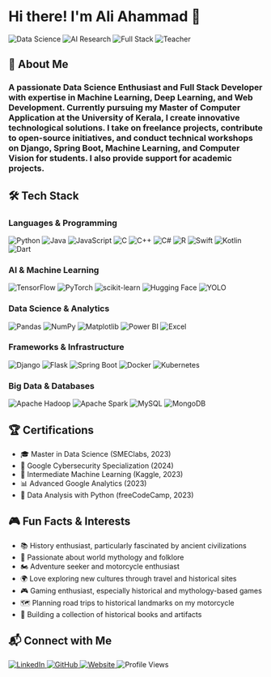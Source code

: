 <h1>Hi there! I'm A<strong>li</strong> Ahammad 👋</h1>
<img src="https://img.shields.io/badge/Data%20Science-Enthusiast-blue?style=for-the-badge&logo=python" alt="Data Science">
<img src="https://img.shields.io/badge/AI-Researcher-red?style=for-the-badge&logo=tensorflow" alt="AI Research">
<img src="https://img.shields.io/badge/Full%20Stack-Developer-green?style=for-the-badge&logo=react" alt="Full Stack">
<img src="https://img.shields.io/badge/Teaching-Mentor-purple?style=for-the-badge&logo=google-scholar" alt="Teacher">

<h2>🚀 About Me</h2>
<h3>A passionate <strong>Data Science Enthusiast</strong> and <strong>Full Stack Developer</strong> with expertise in <strong>Machine Learning</strong>, <strong>Deep Learning</strong>, and <strong>Web Development</strong>. Currently pursuing my <strong>Master of Computer Application</strong> at the University of Kerala, I create innovative technological solutions. I take on <strong>freelance projects</strong>, contribute to <strong>open-source initiatives</strong>, and conduct technical <strong>workshops</strong> on <strong>Django</strong>, <strong>Spring Boot</strong>, <strong>Machine Learning</strong>, and <strong>Computer Vision</strong> for students. I also provide support for <strong>academic projects</strong>.</h3>
<h3></h3>

<!-- [![Machine Learning](https://img.shields.io/badge/ML-Expert-orange?style=for-the-badge&logo=tensorflow)](https://tensorflow.org)
[![Deep Learning](https://img.shields.io/badge/DL-Practitioner-red?style=for-the-badge&logo=pytorch)](https://pytorch.org) -->

<h2>🛠️ Tech Stack</h2>
<h3>Languages & Programming</h3>
<img src="https://img.shields.io/badge/Python-3776AB?style=for-the-badge&logo=python&logoColor=white" alt="Python">
<img src="https://img.shields.io/badge/Java-ED8B00?style=for-the-badge&logo=java&logoColor=white" alt="Java">
<img src="https://img.shields.io/badge/JavaScript-F7DF1E?style=for-the-badge&logo=javascript&logoColor=black" alt="JavaScript">
<img src="https://img.shields.io/badge/C-00599C?style=for-the-badge&logo=c&logoColor=white" alt="C">
<img src="https://img.shields.io/badge/C++-00599C?style=for-the-badge&logo=cplusplus&logoColor=white" alt="C++">
<img src="https://img.shields.io/badge/C%23-239120?style=for-the-badge&logo=c-sharp&logoColor=white" alt="C#">
<img src="https://img.shields.io/badge/R-276DC3?style=for-the-badge&logo=r&logoColor=white" alt="R">
<img src="https://img.shields.io/badge/Swift-FA7343?style=for-the-badge&logo=swift&logoColor=white" alt="Swift">
<img src="https://img.shields.io/badge/Kotlin-0095D5?style=for-the-badge&logo=kotlin&logoColor=white" alt="Kotlin">
<img src="https://img.shields.io/badge/Dart-0175C2?style=for-the-badge&logo=dart&logoColor=white" alt="Dart">

<h3>AI & Machine Learning</h3>
<img src="https://img.shields.io/badge/TensorFlow-FF6F00?style=for-the-badge&logo=tensorflow&logoColor=white" alt="TensorFlow">
<img src="https://img.shields.io/badge/PyTorch-EE4C2C?style=for-the-badge&logo=pytorch&logoColor=white" alt="PyTorch">
<img src="https://img.shields.io/badge/scikit--learn-F7931E?style=for-the-badge&logo=scikit-learn&logoColor=white" alt="scikit-learn">
<img src="https://img.shields.io/badge/Hugging%20Face-FFD21E?style=for-the-badge&logo=huggingface&logoColor=black" alt="Hugging Face">
<img src="https://img.shields.io/badge/YOLO-00FFFF?style=for-the-badge&logo=yolo&logoColor=black" alt="YOLO">

<h3>Data Science & Analytics</h3>
<img src="https://img.shields.io/badge/Pandas-150458?style=for-the-badge&logo=pandas&logoColor=white" alt="Pandas">
<img src="https://img.shields.io/badge/NumPy-013243?style=for-the-badge&logo=numpy&logoColor=white" alt="NumPy">
<img src="https://img.shields.io/badge/Matplotlib-11557C?style=for-the-badge&logo=python&logoColor=white" alt="Matplotlib">
<img src="https://img.shields.io/badge/Power%20BI-F2C811?style=for-the-badge&logo=powerbi&logoColor=black" alt="Power BI">
<img src="https://img.shields.io/badge/Microsoft%20Excel-217346?style=for-the-badge&logo=microsoft-excel&logoColor=white" alt="Excel">

<h3>Frameworks & Infrastructure</h3>
<img src="https://img.shields.io/badge/Django-092E20?style=for-the-badge&logo=django&logoColor=white" alt="Django">
<img src="https://img.shields.io/badge/Flask-000000?style=for-the-badge&logo=flask&logoColor=white" alt="Flask">
<img src="https://img.shields.io/badge/Spring%20Boot-6DB33F?style=for-the-badge&logo=spring-boot&logoColor=white" alt="Spring Boot">
<img src="https://img.shields.io/badge/Docker-2496ED?style=for-the-badge&logo=docker&logoColor=white" alt="Docker">
<img src="https://img.shields.io/badge/Kubernetes-326CE5?style=for-the-badge&logo=kubernetes&logoColor=white" alt="Kubernetes">

<h3>Big Data & Databases</h3>
<img src="https://img.shields.io/badge/Apache%20Hadoop-66CCFF?style=for-the-badge&logo=apachehadoop&logoColor=black" alt="Apache Hadoop">
<img src="https://img.shields.io/badge/Apache%20Spark-E25A1C?style=for-the-badge&logo=apache-spark&logoColor=white" alt="Apache Spark">
<img src="https://img.shields.io/badge/MySQL-4479A1?style=for-the-badge&logo=mysql&logoColor=white" alt="MySQL">
<img src="https://img.shields.io/badge/MongoDB-47A248?style=for-the-badge&logo=mongodb&logoColor=white" alt="MongoDB">

<h2>🏆 Certifications</h2>
<ul>
    <li>🎓 Master in Data Science (SMEClabs, 2023)</li>
    <li>🏅 Google Cybersecurity Specialization (2024)</li>
    <li>🧠 Intermediate Machine Learning (Kaggle, 2023)</li>
    <li>📊 Advanced Google Analytics (2023)</li>
    <li>🐍 Data Analysis with Python (freeCodeCamp, 2023)</li>
</ul>

<h2>🎮 Fun Facts & Interests</h2>
<ul>
    <li>📚 History enthusiast, particularly fascinated by ancient civilizations</li>
    <li>🗿 Passionate about world mythology and folklore</li>
    <li>🏍️ Adventure seeker and motorcycle enthusiast</li>
    <li>🌍 Love exploring new cultures through travel and historical sites</li>
    <li>🎮 Gaming enthusiast, especially historical and mythology-based games</li>
    <li>🗺️ Planning road trips to historical landmarks on my motorcycle</li>
    <li>📖 Building a collection of historical books and artifacts</li>
</ul>

<h2>📬 Connect with Me</h2>
<a href="https://linkedin.com/in/ali-ahammad-li0812">
    <img src="https://img.shields.io/badge/LinkedIn-0077B5?style=for-the-badge&logo=linkedin&logoColor=white" alt="LinkedIn">
</a>
<a href="https://github.com/li812">
    <img src="https://img.shields.io/badge/GitHub-181717?style=for-the-badge&logo=github&logoColor=white" alt="GitHub">
</a>
<a href="https://www.aliahammad.com">
    <img src="https://img.shields.io/badge/Portfolio-3E324E?style=for-the-badge&logo=google-chrome&logoColor=white" alt="Website">
</a>

<img src="https://komarev.com/ghpvc/?username=li812&color=blueviolet" alt="Profile Views">
